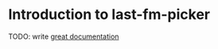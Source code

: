 # Introduction to last-fm-picker

TODO: write [great documentation](http://jacobian.org/writing/what-to-write/)

